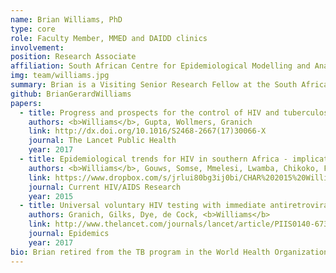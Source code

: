 ```yaml
---
name: Brian Williams, PhD
type: core
role: Faculty Member, MMED and DAIDD clinics
involvement:
position: Research Associate
affiliation: South African Centre for Epidemiological Modelling and Analysis
img: team/williams.jpg
summary: Brian is a Visiting Senior Research Fellow at the South African Centre for Epidemiological Modelling and Analysis (SACEMA) and retired from the TB program at the World Health Organization (WHO). He has been on the ICI3D Core Faculty since the program started in 2012.
github: BrianGerardWilliams
papers:
  - title: Progress and prospects for the control of HIV and tuberculosis in South Africa - a dynamical modelling study
    authors: <b>Williams</b>, Gupta, Wollmers, Granich
    link: http://dx.doi.org/10.1016/S2468-2667(17)30066-X
    journal: The Lancet Public Health
    year: 2017
  - title: Epidemiological trends for HIV in southern Africa - implications for reaching the elimination targets
    authors: <b>Williams</b>, Gouws, Somse, Mmelesi, Lwamba, Chikoko, Fazito, Turay, Kiwango, Chikukwa, Damisoni, Gboun
    link: https://www.dropbox.com/s/jrlui80bg3ij0bi/CHAR%202015%20Williams.pdf?dl=0
    journal: Current HIV/AIDS Research
    year: 2015
  - title: Universal voluntary HIV testing with immediate antiretroviral therapy as a strategy for elimination of HIV transmission - a mathematical model
    authors: Granich, Gilks, Dye, de Cock, <b>Williams</b>
    link: http://www.thelancet.com/journals/lancet/article/PIIS0140-6736(08)61697-9/fulltext
    journal: Epidemics
    year: 2017
bio: Brian retired from the TB program in the World Health Organization (WHO). Having originally studied Physics, first at the University of Natal and then at Cambridge University, he has carried out research in solid-state physics, ecology, and epidemiology. Before joining the WHO in 2001 he was the Director of the Epidemiological Research Unit in Johannesburg where he led research into occupational diseases of mine-workers, especially TB and silicosis. In 1994, as the epidemic of HIV/AIDS became apparent in South Africa, he set up the Mothusimpilo Project in Carletonville, South Africa, the biggest gold-mining complex in the world. There he worked with mine-workers, sex-workers, and adolescents to understand and to find ways to manage the epidemic of HIV. More recently, he has been closely involved with developing and promoting the use of treatment-as-prevention to stop the epidemic of HIV. He conceived the idea of a center for the application of mathematics to biological systems in South Africa,  which led to the founding of SACEMA in 2006, and serves on the scientific advisory board of PEPFAR, the President's Emergency Plan for AIDS Relief. Dr. Williams has contributed to the MMED clinics and precursor programs since 2009, inspiring participants to tackle the challenge of learning to do meaningful modeling that will have real-world public health impacts.
---
```

